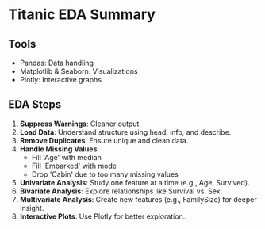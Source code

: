 # Titanic EDA Summary<br>

## Tools  
- Pandas: Data handling  
- Matplotlib & Seaborn: Visualizations  
- Plotly: Interactive graphs  

## EDA Steps

1. **Suppress Warnings**: Cleaner output.
2. **Load Data**: Understand structure using head, info, and describe.
3. **Remove Duplicates**: Ensure unique and clean data.
4. **Handle Missing Values**:  
   - Fill 'Age' with median  
   - Fill 'Embarked' with mode  
   - Drop 'Cabin' due to too many missing values
5. **Univariate Analysis**: Study one feature at a time (e.g., Age, Survived).
6. **Bivariate Analysis**: Explore relationships like Survival vs. Sex.
7. **Multivariate Analysis**: Create new features (e.g., FamilySize) for deeper insight.
8. **Interactive Plots**: Use Plotly for better exploration.

   
